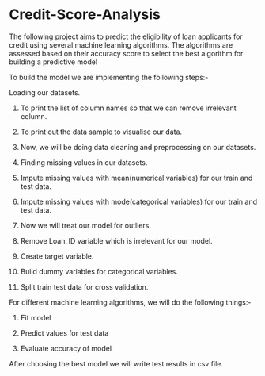 # Credit-Score-Analysis
The following project aims to predict the eligibility of loan applicants for credit using several machine learning algorithms. The algorithms are assessed based on their accuracy score to select the best algorithm for building a predictive model

To build the model we are implementing the following steps:-

Loading our datasets. 
1. To print the list of column names so that we can remove irrelevant column. 

2. To print out the data sample to visualise our data. 

3. Now, we will be doing data cleaning and preprocessing on our datasets. 

4. Finding missing values in our datasets. 

5. Impute missing values with mean(numerical variables) for our train and test data. 

6. Impute missing values with mode(categorical variables) for our train and test data. 

7. Now we will treat our model for outliers. 

8. Remove Loan_ID variable which is irrelevant for our model. 

9. Create target variable. 

10. Build dummy variables for categorical variables. 

11. Split train test data for cross validation. 

For different machine learning algorithms, we will do the following things:-
1. Fit model

2. Predict values for test data

3. Evaluate accuracy of model

After choosing the best model we will write test results in csv file. 

